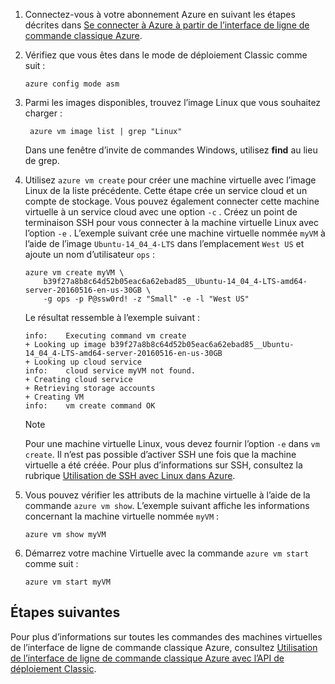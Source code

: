 
1. Connectez-vous à votre abonnement Azure en suivant les étapes décrites dans [Se connecter à Azure à partir de l’interface de ligne de commande classique Azure](/cli/azure/authenticate-azure-cli).

2. Vérifiez que vous êtes dans le mode de déploiement Classic comme suit :

    ```azurecli
    azure config mode asm
    ```

3. Parmi les images disponibles, trouvez l’image Linux que vous souhaitez charger :

   ```azurecli   
    azure vm image list | grep "Linux"
    ```
   
    Dans une fenêtre d’invite de commandes Windows, utilisez **find** au lieu de grep.
   
4. Utilisez `azure vm create` pour créer une machine virtuelle avec l’image Linux de la liste précédente. Cette étape crée un service cloud et un compte de stockage. Vous pouvez également connecter cette machine virtuelle à un service cloud avec une option `-c` . Créez un point de terminaison SSH pour vous connecter à la machine virtuelle Linux avec l’option `-e` . L’exemple suivant crée une machine virtuelle nommée `myVM` à l’aide de l’image `Ubuntu-14_04_4-LTS` dans l’emplacement `West US` et ajoute un nom d’utilisateur `ops` :
   
    ```azurecli
    azure vm create myVM \
        b39f27a8b8c64d52b05eac6a62ebad85__Ubuntu-14_04_4-LTS-amd64-server-20160516-en-us-30GB \
        -g ops -p P@ssw0rd! -z "Small" -e -l "West US"
    ```

    Le résultat ressemble à l’exemple suivant :

    ```azurecli
    info:    Executing command vm create
    + Looking up image b39f27a8b8c64d52b05eac6a62ebad85__Ubuntu-14_04_4-LTS-amd64-server-20160516-en-us-30GB
    + Looking up cloud service
    info:    cloud service myVM not found.
    + Creating cloud service
    + Retrieving storage accounts
    + Creating VM
    info:    vm create command OK
    ```
   
   > [!NOTE]
   > Pour une machine virtuelle Linux, vous devez fournir l’option `-e` dans `vm create`. Il n’est pas possible d’activer SSH une fois que la machine virtuelle a été créée. Pour plus d’informations sur SSH, consultez la rubrique [Utilisation de SSH avec Linux dans Azure](../articles/virtual-machines/linux/mac-create-ssh-keys.md?toc=%2fazure%2fvirtual-machines%2flinux%2ftoc.json).

5. Vous pouvez vérifier les attributs de la machine virtuelle à l’aide de la commande `azure vm show`. L’exemple suivant affiche les informations concernant la machine virtuelle nommée `myVM` :

    ```azurecli   
    azure vm show myVM
    ```

6. Démarrez votre machine Virtuelle avec la commande `azure vm start` comme suit :

    ```azurecli
    azure vm start myVM
    ```

## <a name="next-steps"></a>Étapes suivantes
Pour plus d’informations sur toutes les commandes des machines virtuelles de l’interface de ligne de commande classique Azure, consultez [Utilisation de l’interface de ligne de commande classique Azure avec l’API de déploiement Classic](https://docs.microsoft.com/cli/azure/get-started-with-az-cli2).

